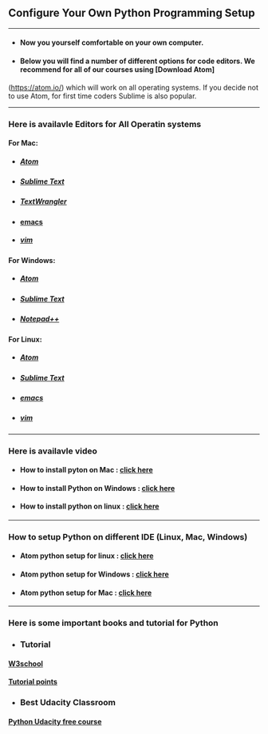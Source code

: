 ## Configure Your Own Python Programming Setup

<hr>

* #### Now you yourself comfortable on your own computer.

* #### Below you will find a number of different options for code editors. We recommend for all of our courses using [Download Atom]
(https://atom.io/) which will work on all operating systems. If you decide not to use Atom, for first time coders Sublime is also popular.

<hr>

### Here is availavle Editors for All Operatin systems

#### For Mac:

* ##### [Atom](https://atom.io/)
* ##### [Sublime Text](http://www.sublimetext.com/)
* ##### [TextWrangler](http://www.barebones.com/products/textwrangler/)
* #### [emacs](https://www.gnu.org/software/emacs/)
* ##### [vim](https://www.vim.org/)

#### For Windows:

* ##### [Atom](https://atom.io/)
* ##### [Sublime Text](http://www.sublimetext.com/)
* ##### [Notepad++](https://notepad-plus-plus.org/)
 
 #### For Linux:

* ##### [Atom](https://atom.io/)
* ##### [Sublime Text](http://www.sublimetext.com/)
* ##### [emacs](https://www.gnu.org/software/emacs/)
* ##### [vim](https://www.vim.org/)

<hr>

### Here is availavle video

* #### How to install pyton on Mac : [click here](https://youtu.be/_5GVj5bqf9w)
* #### How to install Python on Windows : [click here](https://youtu.be/S8oYT5am8j4)
* #### How to install python on  linux : [click here](https://youtu.be/5jrSYA_Ki00)
 
 <hr>
 
### How to setup Python on different IDE (Linux, Mac, Windows)

* #### Atom python setup for linux : [click here](https://youtu.be/cEfRoLKM6-U)
* #### Atom python setup for Windows : [click here](https://youtu.be/HqhRLvzTihU)
* #### Atom python setup for Mac : [click here](https://youtu.be/BeLrGSUjLPc)

<hr>

### Here is some important books and tutorial for Python

* ### Tutorial
#### [W3school](https://www.w3schools.com/python/default.asp)
#### [Tutorial points](https://www.tutorialspoint.com/python/index.htm)
* ### Best Udacity Classroom
#### [Python Udacity free course](https://classroom.udacity.com/courses/ud1110)
